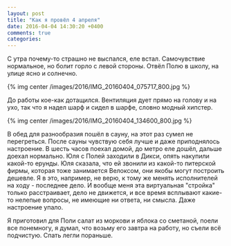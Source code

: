 ```yaml
---
layout: post
title: "Как я провёл 4 апреля"
date: 2016-04-04 14:30:20 +0400
comments: true
categories: 
---
```

С утра почему-то страшно не выспался, еле встал. Самочувствие нормальное, но болит горло с левой стороны. Отвёл Полю в школу, на улице ясно и солнечно.

{% img center /images/2016/IMG_20160404_075717_800.jpg %}

До работы кое-как дотащился. Вентиляция дует прямо на голову и на ухо, так что я надел шарф и сидел в шарфе, словно модный хипстер.

{% img center /images/2016/IMG_20160404_134600_800.jpg %}

В обед для разнообразия пошёл в сауну, на этот раз сумел не перегреться. После сауны чувствую себя лучше и даже приподнялось настроение. В шесть часов поехал домой, до метро еле дошёл, дальше доехал нормально. Юля с Полей заходили в Дикси, опять накупили какой-то ерунды. Юля сказала, что ей звонили из какой-то питерской фирмы, которая тоже занимается Велоксом, они якобы могут построить дешевле. Я в это, например, не верю, к тому же менять исполнителей на ходу - последнее дело. И вообще меня эта виртуальная "стройка" только расстраивает, дело не движется, и все время всплывают какие-то нелепые вопросы, не имеющие ни ответа, ни смысла. Даже настроение упало. 

Я приготовил для Поли салат из моркови и яблока со сметаной, поели все понемногу, я думал, что возьму его завтра на работу, но съели всё подчистую. Спать легли пораньше.